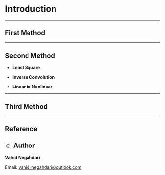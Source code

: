 # Introduction

---
## First Method




---
## Second Method
- **Least Square**


- **Inverse Convolution**


- **Linear to Nonlinear**




---
## Third Method



---
## Reference


## :relaxed: Author 
**Vahid Negahdari**

Email:  <vahid_negahdari@outlook.com>